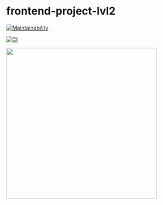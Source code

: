 # frontend-project-lvl2

[![Maintainability](https://api.codeclimate.com/v1/badges/e6d214becbb8b771e950/maintainability)](https://codeclimate.com/github/DaniilStr/frontend-project-lvl2/maintainability)

[![CI](https://github.com/DaniilStr/frontend-project-lvl2/workflows/CI/badge.svg)](https://github.com/DaniilStr/frontend-project-lvl2/actions)

<p>
<a href="https://asciinema.org/a/78h39QaGw6ISchhiXcoSJM3Ku" target="_blank"><img src="https://asciinema.org/a/78h39QaGw6ISchhiXcoSJM3Ku.svg" width="400" /></a>
</p>